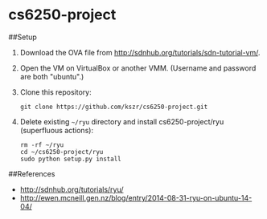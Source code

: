 # cs6250-project
##Setup
1. Download the OVA file from http://sdnhub.org/tutorials/sdn-tutorial-vm/.
2. Open the VM on VirtualBox or another VMM. (Username and password are both "ubuntu".)
3. Clone this repository:

    ```
    git clone https://github.com/kszr/cs6250-project.git
    ```
4. Delete existing ```~/ryu``` directory and install cs6250-project/ryu (superfluous actions):

    ```
    rm -rf ~/ryu  
    cd ~/cs6250-project/ryu  
    sudo python setup.py install
    ```

##References
* http://sdnhub.org/tutorials/ryu/
* http://ewen.mcneill.gen.nz/blog/entry/2014-08-31-ryu-on-ubuntu-14-04/ 
